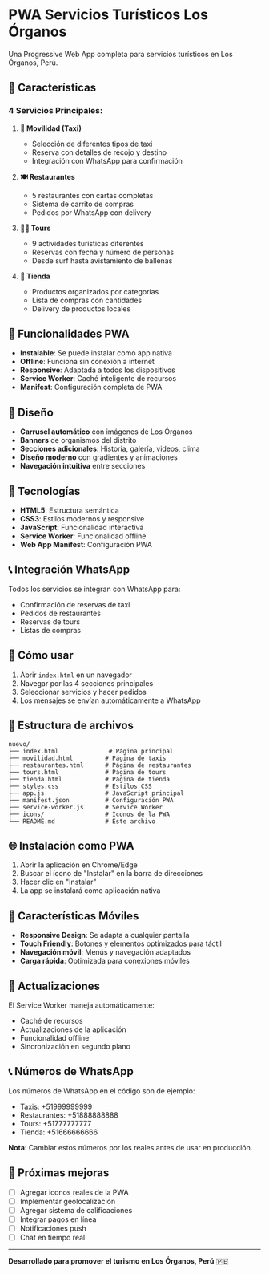 # PWA Servicios Turísticos Los Órganos

Una Progressive Web App completa para servicios turísticos en Los Órganos, Perú.

## 🚀 Características

### 4 Servicios Principales:

1. **🚗 Movilidad (Taxi)**
   - Selección de diferentes tipos de taxi
   - Reserva con detalles de recojo y destino
   - Integración con WhatsApp para confirmación

2. **🍽️ Restaurantes**
   - 5 restaurantes con cartas completas
   - Sistema de carrito de compras
   - Pedidos por WhatsApp con delivery

3. **🏄‍♂️ Tours**
   - 9 actividades turísticas diferentes
   - Reservas con fecha y número de personas
   - Desde surf hasta avistamiento de ballenas

4. **🛒 Tienda**
   - Productos organizados por categorías
   - Lista de compras con cantidades
   - Delivery de productos locales

## 📱 Funcionalidades PWA

- **Instalable**: Se puede instalar como app nativa
- **Offline**: Funciona sin conexión a internet
- **Responsive**: Adaptada a todos los dispositivos
- **Service Worker**: Caché inteligente de recursos
- **Manifest**: Configuración completa de PWA

## 🎨 Diseño

- **Carrusel automático** con imágenes de Los Órganos
- **Banners** de organismos del distrito
- **Secciones adicionales**: Historia, galería, videos, clima
- **Diseño moderno** con gradientes y animaciones
- **Navegación intuitiva** entre secciones

## 🔧 Tecnologías

- **HTML5**: Estructura semántica
- **CSS3**: Estilos modernos y responsive
- **JavaScript**: Funcionalidad interactiva
- **Service Worker**: Funcionalidad offline
- **Web App Manifest**: Configuración PWA

## 📞 Integración WhatsApp

Todos los servicios se integran con WhatsApp para:
- Confirmación de reservas de taxi
- Pedidos de restaurantes
- Reservas de tours
- Listas de compras

## 🚀 Cómo usar

1. Abrir `index.html` en un navegador
2. Navegar por las 4 secciones principales
3. Seleccionar servicios y hacer pedidos
4. Los mensajes se envían automáticamente a WhatsApp

## 📂 Estructura de archivos

```
nuevo/
├── index.html              # Página principal
├── movilidad.html         # Página de taxis
├── restaurantes.html      # Página de restaurantes
├── tours.html             # Página de tours
├── tienda.html            # Página de tienda
├── styles.css             # Estilos CSS
├── app.js                 # JavaScript principal
├── manifest.json          # Configuración PWA
├── service-worker.js      # Service Worker
├── icons/                 # Iconos de la PWA
└── README.md              # Este archivo
```

## 🌐 Instalación como PWA

1. Abrir la aplicación en Chrome/Edge
2. Buscar el ícono de "Instalar" en la barra de direcciones
3. Hacer clic en "Instalar"
4. La app se instalará como aplicación nativa

## 📱 Características Móviles

- **Responsive Design**: Se adapta a cualquier pantalla
- **Touch Friendly**: Botones y elementos optimizados para táctil
- **Navegación móvil**: Menús y navegación adaptados
- **Carga rápida**: Optimizada para conexiones móviles

## 🔄 Actualizaciones

El Service Worker maneja automáticamente:
- Caché de recursos
- Actualizaciones de la aplicación
- Funcionalidad offline
- Sincronización en segundo plano

## 📞 Números de WhatsApp

Los números de WhatsApp en el código son de ejemplo:
- Taxis: +51999999999
- Restaurantes: +51888888888
- Tours: +51777777777
- Tienda: +51666666666

**Nota**: Cambiar estos números por los reales antes de usar en producción.

## 🎯 Próximas mejoras

- [ ] Agregar iconos reales de la PWA
- [ ] Implementar geolocalización
- [ ] Agregar sistema de calificaciones
- [ ] Integrar pagos en línea
- [ ] Notificaciones push
- [ ] Chat en tiempo real

---

**Desarrollado para promover el turismo en Los Órganos, Perú** 🇵🇪
